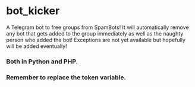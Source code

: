 # bot_kicker
A Telegram bot to free groups from SpamBots!
It will automatically remove any bot that gets added to the group immediately as well as the naughty person who added the bot!
Exceptions are not yet available but hopefully will be added eventually!

### Both in Python and PHP.
### Remember to replace the token variable.
